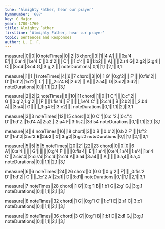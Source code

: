 ```yaml
---
tune: 'Almighty Father, hear our prayer'
hymnnumber: '687'
key: G Major
year: 1700-1760
title: Almighty Father
firstline: 'Almighty Father, hear our prayer'
topic: Sentences and Responses
author: L. E. F.
---
```

measure||0||0||0
noteTimes||0||2||3
chord||3||1||4
A'||||||0:a'4
E'||||0:e'4||1:e'4
D'||0:d'2||||
C'||||1:c'4||
B||1:b2||||
A||||||2:a4
G||2:g2||2:g4||
C||||3:c4||3:c4
G,||3:g,2||||
noteDurations||0,1||1,1||2,1||3,1

measure||1||1||1
noteTimes||4||6||7
chord||3||0||1
G'||0:g'2||||
F'||||0:fis'2||
D'||1:d'2||1:d'2||
C'||||||_2:c'4
B||2:b2||||
A||||2:a4||
D||3:d2||3:d2||
noteDurations||0,1||1,1||2,1||3,1

measure||2||2||2
noteTimes||8||10||11
chord||1||0||1
C''||||0:c''2||
G'||0:g'2;1:g'2||||
F'||||1:fis'4||
E'||||||_1:e'4
C'||||2:c'4||
B||2:b2||||_2:b4
A||||3:a4||
G||||||_3:g4
E||3:e2||||
noteDurations||0,1||1,1||2,1||3,1

measure||3||3
noteTimes||12||15
chord||0||0
C''||0:c''2.||0:c''4
D'||1:d'2.||1:d'4
A||2:a2.||2:a4
F||3:fis2.||3:fis4
noteDurations||0,1||1,1||2,1||3,1

measure||4||4
noteTimes||16||18
chord||3||0
B'||0:b'2||0:b'2
F'||||1:f'2
D'||1:d'2||2:d'2
B||2:b2||
G||3:g2||3:gis2
noteDurations||0,1||1,1||2,1||3,1

measure||5||5||5||5
noteTimes||20||21||22||23
chord||0||0||0||6
A'||0:a'4||||||
G'||||||||0:g'4
F'||||||0:fis'4||
E'||1:e'4||0:e'4;1:e'4||1:e'4||1:e'4
C'||2:cis'4||2:cis'4||2:c'4||2:c'4
A||3:a4||3:a4||||
A,||||||3:a,4||3:a,4
noteDurations||0,1||1,1||2,1||3,1

measure||6||6
noteTimes||24||26
chord||0||0
G'||0:g'2||
F'||||_0:fis'2
D'||1:d'2||
C'||||_1:c'2
A||2:a1||
D||3:d1||
noteDurations||0,1||1,1||2,1||3,1

measure||7
noteTimes||28
chord||1
G'||0:g'1
B||1:b1
G||2:g1
G,||3:g,1
noteDurations||0,1||1,1||2,1||3,1

measure||8
noteTimes||32
chord||1
G'||0:g'1
C'||1:c'1
E||2:e1
C||3:c1
noteDurations||0,1||1,1||2,1||3,1

measure||9
noteTimes||36
chord||3
G'||0:g'1
B||1:b1
D||2:d1
G,||3:g,1
noteDurations||0,1||1,1||2,1||3,1


